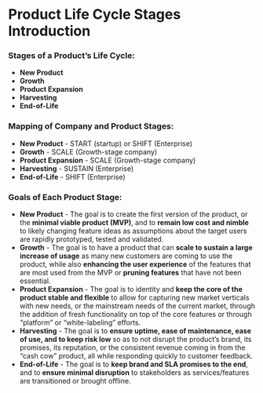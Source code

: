 # Product Life Cycle Stages Introduction

### Stages of a Product’s Life Cycle:
- **New Product**
- **Growth**
- **Product Expansion**
- **Harvesting**
- **End-of-Life**

### Mapping of Company and Product Stages:
- **New Product** - START (startup) or SHIFT (Enterprise)
- **Growth** - SCALE (Growth-stage company)
- **Product Expansion** - SCALE (Growth-stage company)
- **Harvesting** - SUSTAIN (Enterprise)
- **End-of-Life** - SHIFT (Enterprise)

### Goals of Each Product Stage:
- **New Product** - The goal is to create the first version of the product, or the **minimal viable product (MVP)**, and to **remain low cost and nimble** to likely changing feature ideas as assumptions about the target users are rapidly prototyped, tested and validated.
- **Growth** - The goal is to have a product that can **scale to sustain a large increase of usage** as many new customers are coming to use the product, while also **enhancing the user experience** of the features that are most used from the MVP or **pruning features** that have not been essential.
- **Product Expansion** - The goal is to identity and **keep the core of the product stable and flexible** to allow for capturing new market verticals with new needs, or the mainstream needs of the current market, through the addition of fresh functionality on top of the core features or through “platform” or “white-labeling” efforts.
- **Harvesting** - The goal is to **ensure uptime, ease of maintenance, ease of use, and to keep risk low** so as to not disrupt the product’s brand, its promises, its reputation, or the consistent revenue coming in from the “cash cow” product, all while responding quickly to customer feedback.
- **End-of-Life** - The goal is to **keep brand and SLA promises to the end**, and to **ensure minimal disruption** to stakeholders as services/features are transitioned or brought offline.
